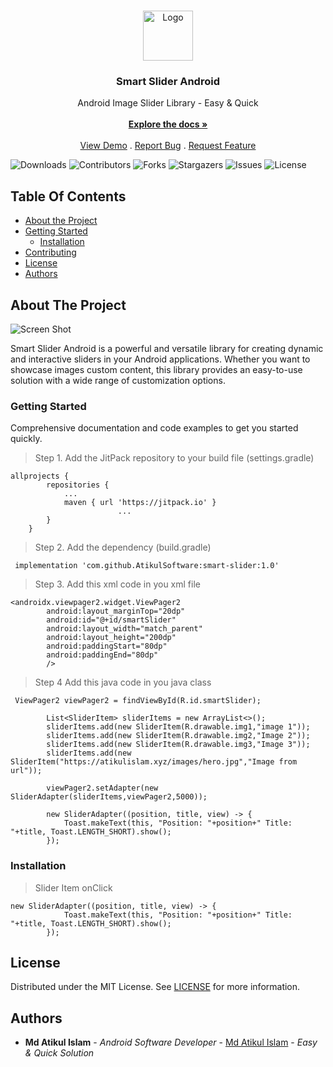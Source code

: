 <br/>
<p align="center">
  <a href="https://github.com/AtikulSoftware/smart-slider">
    <img src="https://avatars.githubusercontent.com/u/111883800?v=4" alt="Logo" width="80" height="80">
  </a>

  <h3 align="center">Smart Slider Android</h3>

  <p align="center">
    Android Image Slider Library - Easy & Quick
    <br/>
    <br/>
    <a href="https://github.com/AtikulSoftware/smart-slider"><strong>Explore the docs »</strong></a>
    <br/>
    <br/>
    <a href="https://github.com/AtikulSoftware/smart-slider">View Demo</a>
    .
    <a href="https://github.com/AtikulSoftware/smart-slider/issues">Report Bug</a>
    .
    <a href="https://github.com/AtikulSoftware/smart-slider/issues">Request Feature</a>
  </p>
</p>

![Downloads](https://img.shields.io/github/downloads/AtikulSoftware/smart-slider/total) ![Contributors](https://img.shields.io/github/contributors/AtikulSoftware/smart-slider?color=dark-green) ![Forks](https://img.shields.io/github/forks/AtikulSoftware/smart-slider?style=social) ![Stargazers](https://img.shields.io/github/stars/AtikulSoftware/smart-slider?style=social) ![Issues](https://img.shields.io/github/issues/AtikulSoftware/smart-slider) ![License](https://img.shields.io/github/license/AtikulSoftware/smart-slider) 

## Table Of Contents

* [About the Project](#about-the-project)
* [Getting Started](#getting-started)
  * [Installation](#installation)
* [Contributing](#contributing)
* [License](#license)
* [Authors](#authors)

## About The Project

![Screen Shot](https://upload.wikimedia.org/wikipedia/commons/2/2c/Rotating_earth_%28large%29.gif)

Smart Slider Android is a powerful and versatile library for creating dynamic and interactive sliders in your Android applications. Whether you want to showcase images custom content, this library provides an easy-to-use solution with a wide range of customization options.


### Getting Started
Comprehensive documentation and code examples to get you started quickly.

> Step 1. Add the JitPack repository to your build file (settings.gradle)
```
allprojects {
		repositories {
			...
			maven { url 'https://jitpack.io' }
                        ...
		}
	}
```

> Step 2. Add the dependency (build.gradle)
```
 implementation 'com.github.AtikulSoftware:smart-slider:1.0'
```

> Step 3. Add this xml code in you xml file 
```
<androidx.viewpager2.widget.ViewPager2
        android:layout_marginTop="20dp"
        android:id="@+id/smartSlider"
        android:layout_width="match_parent"
        android:layout_height="200dp"
        android:paddingStart="80dp"
        android:paddingEnd="80dp"
        />
```

> Step 4 Add this java code in you java class
```
 ViewPager2 viewPager2 = findViewById(R.id.smartSlider);

        List<SliderItem> sliderItems = new ArrayList<>();
        sliderItems.add(new SliderItem(R.drawable.img1,"image 1"));
        sliderItems.add(new SliderItem(R.drawable.img2,"Image 2"));
        sliderItems.add(new SliderItem(R.drawable.img3,"Image 3"));
        sliderItems.add(new SliderItem("https://atikulislam.xyz/images/hero.jpg","Image from url"));

        viewPager2.setAdapter(new SliderAdapter(sliderItems,viewPager2,5000));

        new SliderAdapter((position, title, view) -> {
            Toast.makeText(this, "Position: "+position+" Title: "+title, Toast.LENGTH_SHORT).show();
        });
```



### Installation

> Slider Item onClick
```
new SliderAdapter((position, title, view) -> {
            Toast.makeText(this, "Position: "+position+" Title: "+title, Toast.LENGTH_SHORT).show();
        });
```

## License

Distributed under the MIT License. See [LICENSE](https://github.com/AtikulSoftware/smart-slider/blob/main/LICENSE.md) for more information.

## Authors

* **Md Atikul Islam** - *Android Software Developer* - [Md Atikul Islam](https://github.com/AtikulSoftware) - *Easy & Quick Solution*
